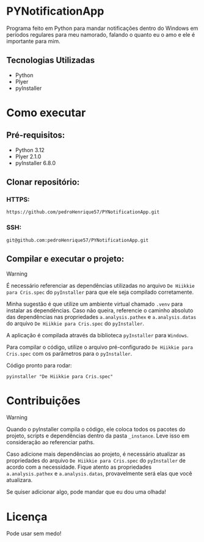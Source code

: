 # PYNotificationApp
Programa feito em Python para mandar notificações dentro do Windows em períodos regulares para meu namorado, falando o quanto eu o amo e ele é importante para mim.

## Tecnologias Utilizadas

- Python
- Plyer
- pyInstaller

# Como executar

## Pré-requisitos:
- Python 3.12
- Plyer 2.1.0
- pyInstaller 6.8.0

## Clonar repositório:
 
### HTTPS:

``` https
https://github.com/pedroHenrique57/PYNotificationApp.git
```
### SSH:
``` ssh
git@github.com:pedroHenrique57/PYNotificationApp.git
```

## Compilar e executar o projeto:
> [!WARNING]  
> É necessário referenciar as dependências utilizadas no arquivo `De Hiikkie para Cris.spec` do `pyInstaller` para que ele seja compilado corretamente.
>   
> Minha sugestão é que utilize um ambiente virtual chamado `.venv` para instalar as dependências. Caso não queira, referencie o caminho absoluto das dependências nas propriedades `a.analysis.pathex` e `a.analysis.datas` do arquivo `De Hiikkie para Cris.spec` do `pyInstaller`.

A aplicação é compilada através da biblioteca `pyInstaller` para `Windows`.  
  
Para compilar o código, utilize o arquivo pré-configurado `De Hiikkie para Cris.spec` com os parâmetros para o `pyInstaller`.  
  
Código pronto para rodar:

``` shell
pyinstaller "De Hiikkie para Cris.spec"
```

# Contribuições
> [!WARNING]  
> Quando o pyInstaller compila o código, ele coloca todos os pacotes do projeto, scripts e dependências dentro da pasta `_instance`. Leve isso em consideração ao referenciar paths.
>   
> Caso adicione mais dependências ao projeto, é necessário atualizar as propriedades do arquivo `De Hiikkie para Cris.spec` do `pyInstaller` de acordo com a necessidade. Fique atento as propriedades `a.analysis.pathex` e `a.analysis.datas`, provavelmente será elas que você atualizara.
  
Se quiser adicionar algo, pode mandar que eu dou uma olhada!

# Licença
Pode usar sem medo!
